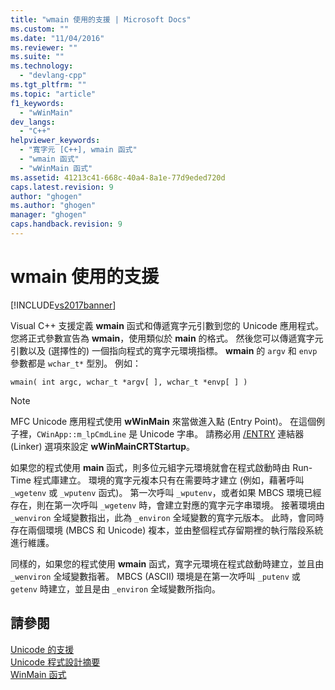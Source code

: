 ```yaml
---
title: "wmain 使用的支援 | Microsoft Docs"
ms.custom: ""
ms.date: "11/04/2016"
ms.reviewer: ""
ms.suite: ""
ms.technology: 
  - "devlang-cpp"
ms.tgt_pltfrm: ""
ms.topic: "article"
f1_keywords: 
  - "wWinMain"
dev_langs: 
  - "C++"
helpviewer_keywords: 
  - "寬字元 [C++], wmain 函式"
  - "wmain 函式"
  - "wWinMain 函式"
ms.assetid: 41213c41-668c-40a4-8a1e-77d9eded720d
caps.latest.revision: 9
author: "ghogen"
ms.author: "ghogen"
manager: "ghogen"
caps.handback.revision: 9
---
```

# wmain 使用的支援
[!INCLUDE[vs2017banner](../assembler/inline/includes/vs2017banner.md)]

Visual C\+\+ 支援定義 **wmain** 函式和傳遞寬字元引數到您的 Unicode 應用程式。  您將正式參數宣告為 **wmain**，使用類似於 **main** 的格式。  然後您可以傳遞寬字元引數以及 \(選擇性的\) 一個指向程式的寬字元環境指標。  **wmain** 的 `argv` 和 `envp` 參數都是 `wchar_t*` 型別。  例如：  
  
```  
wmain( int argc, wchar_t *argv[ ], wchar_t *envp[ ] )  
```  
  
> [!NOTE]
>  MFC Unicode 應用程式使用 **wWinMain** 來當做進入點 \(Entry Point\)。  在這個例子裡，`CWinApp::m_lpCmdLine` 是 Unicode 字串。  請務必用 [\/ENTRY](../build/reference/entry-entry-point-symbol.md) 連結器 \(Linker\) 選項來設定 **wWinMainCRTStartup**。  
  
 如果您的程式使用 **main** 函式，則多位元組字元環境就會在程式啟動時由 Run\-Time 程式庫建立。  環境的寬字元複本只有在需要時才建立 \(例如，藉著呼叫 `_wgetenv` 或 `_wputenv` 函式\)。  第一次呼叫 `_wputenv`，或者如果 MBCS 環境已經存在，則在第一次呼叫 `_wgetenv` 時，會建立對應的寬字元字串環境。  接著環境由 `_wenviron` 全域變數指出，此為 `_environ` 全域變數的寬字元版本。  此時，會同時存在兩個環境 \(MBCS 和 Unicode\) 複本，並由整個程式存留期裡的執行階段系統進行維護。  
  
 同樣的，如果您的程式使用 **wmain** 函式，寬字元環境在程式啟動時建立，並且由 `_wenviron` 全域變數指著。  MBCS \(ASCII\) 環境是在第一次呼叫 `_putenv` 或 `getenv` 時建立，並且是由 `_environ` 全域變數所指向。  
  
## 請參閱  
 [Unicode 的支援](../text/support-for-unicode.md)   
 [Unicode 程式設計摘要](../text/unicode-programming-summary.md)   
 [WinMain 函式](http://msdn.microsoft.com/library/windows/desktop/ms633559)